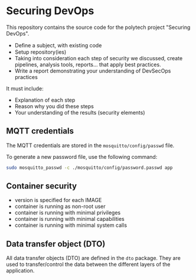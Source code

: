 # Securing DevOps

This repository contains the source code for the polytech project "Securing DevOps".

- Deﬁne a subject, with existing code
- Setup repository(ies)
- Taking into consideration each step of security we discussed, create
pipelines, analysis tools, reports… that apply best practices.
- Write a report demonstrating your understanding of DevSecOps practices

It must include:
- Explanation of each step
- Reason why you did these steps
- Your understanding of the results (security elements)

## MQTT credentials

The MQTT credentials are stored in the `mosquitto/config/passwd` file. 

To generate a new password file, use the following command:

```bash
sudo mosquitto_passwd -c ./mosquitto/config/password.passwd app
```


## Container security

- version is specified for each IMAGE
- container is running as non-root user
- container is running with minimal privileges
- container is running with minimal capabilities
- container is running with minimal system calls


## Data transfer object (DTO)

All data transfer objects (DTO) are defined in the `dto` package. They are used to transfer/control the data between the different layers of the application.